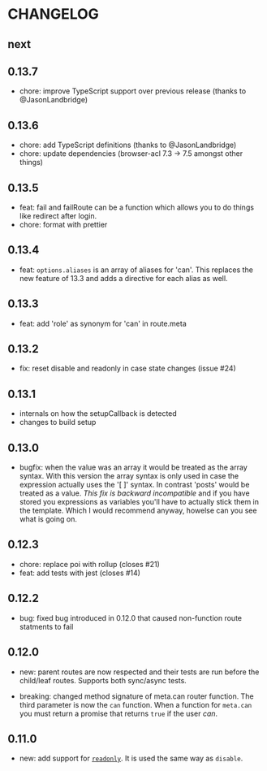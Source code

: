 # CHANGELOG

## next

## 0.13.7

- chore: improve TypeScript support over previous release (thanks to @JasonLandbridge)

## 0.13.6

- chore: add TypeScript definitions (thanks to @JasonLandbridge)
- chore: update dependencies (browser-acl 7.3 -> 7.5 amongst other things)

## 0.13.5

- feat: fail and failRoute can be a function which allows you to do things like
  redirect after login.
- chore: format with prettier

## 0.13.4

- feat: `options.aliases` is an array of aliases for 'can'. This replaces the
  new feature of 13.3 and adds a directive for each alias as well.

## 0.13.3

- feat: add 'role' as synonym for 'can' in route.meta

## 0.13.2

- fix: reset disable and readonly in case state changes (issue #24)

## 0.13.1

- internals on how the setupCallback is detected
- changes to build setup

## 0.13.0

- bugfix: when the value was an array it would be treated as the array syntax.
  With this version the array syntax is only used in case the expression
  actually uses the '[ ]' syntax. In contrast 'posts' would be treated as a
  value. _This fix is backward incompatible_ and if you have stored you
  expressions as variables you'll have to actually stick them in the template.
  Which I would recommend anyway, howelse can you see what is going on.

## 0.12.3

- chore: replace poi with rollup (closes #21)
- feat: add tests with jest (closes #14)

## 0.12.2

- bug: fixed bug introduced in 0.12.0 that caused non-function route statments to fail

## 0.12.0

- new: parent routes are now respected and their tests are run before the
  child/leaf routes. Supports both sync/async tests.

- breaking: changed method signature of meta.can router function. The third parameter is now the `can` function.
  When a function for `meta.can` you must return a promise that returns `true`
  if the user _can_.

## 0.11.0

- new: add support for
  [`readonly`](https://developer.mozilla.org/en-US/docs/Web/HTML/Element/Input#readonly).
  It is used the same way as `disable`.
